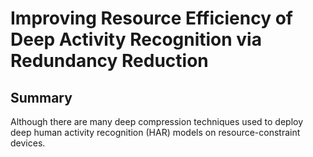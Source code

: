 # Improving Resource Efficiency of Deep Activity Recognition via Redundancy Reduction
## Summary
Although there are many deep compression techniques used to deploy deep human activity recognition (HAR) models on resource-constraint devices.
